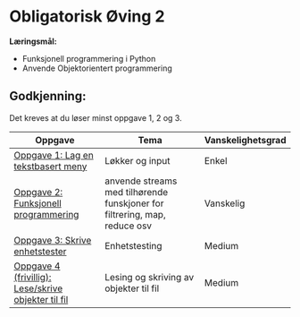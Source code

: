 # Obligatorisk Øving 2



**Læringsmål:**
- Funksjonell programmering i Python
- Anvende Objektorientert programmering

## Godkjenning:

Det kreves at du løser minst oppgave 1, 2 og 3.

| Oppgave                       | Tema                              | Vanskelighetsgrad |
|-------------------------------|-----------------------------------|-------------------|
| [Oppgave 1: Lag en tekstbasert meny](./notebooks/play_card_game.ipynb)  | Løkker og input             | Enkel             |
| [Oppgave 2: Funksjonell programmering](./notebooks/play_card_game.ipynb) |anvende streams med tilhørende funskjoner for filtrering, map, reduce osv  | Vanskelig |
| [Oppgave 3: Skrive enhetstester](./notebooks/play_card_game.ipynb) | Enhetstesting   | Medium          |
| [Oppgave 4 (frivillig): Lese/skrive objekter til fil](./notebooks/play_card_game.ipynb)  | Lesing og skriving av objekter til fil   | Medium |